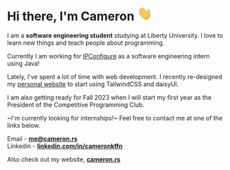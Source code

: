 <h1 align="Left">Hi there, I'm Cameron <img src="assets/wave.gif" width="35px"></h1>

I am a **software engineering student** studying at Liberty University. I love to learn new things and teach people about programming.

Currently I am working for [IPConfigure](https://ipconfigure.com) as a software engineering intern using Java!

Lately, I've spent a lot of time with web development. I recently re-designed my [personal website](https://cameron.rs) to start using TailwindCSS and daisyUI.

I am also getting ready for Fall 2023 when I will start my first year as the President of the Competitive Programming Club.

~I'm currently looking for internships!~ Feel free to contact me at one of the links below.

Email - **[me@cameron.rs](mailto:me@cameron.rs)**<br>
Linkedin - **[linkedin.com/in/cameronkffn](www.linkedin.com/in/cameronkffn/)**<br>

Also check out my website, [**cameron.rs**](https://cameron.rs)
